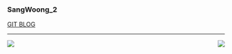 ### SangWoong_2 

[GIT BLOG](https://sangwoong12.github.io/)

---

<div>
    <img align="left" src="https://github-readme-stats.vercel.app/api?username=sangwoong12&show_icons=true&theme=radical" />
    <img align="right" src="https://github-readme-stats.vercel.app/api/top-langs/?username=sangwoong12&layout=compact" />
</div>

